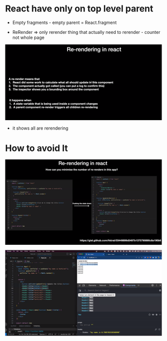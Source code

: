 # React have only on top level parent
- Empty fragments - empty parent = React.fragment

- ReRender => only rerender thing that actually need to rerender - counter not whole page

![Alt text](<Screenshot from 2024-01-06 19-40-04.png>)

- it shows all are rerendering

# How to avoid It

![Alt text](<Screenshot from 2024-01-06 19-43-43.png>)

![Alt text](<Screenshot from 2024-01-06 19-54-07.png>)